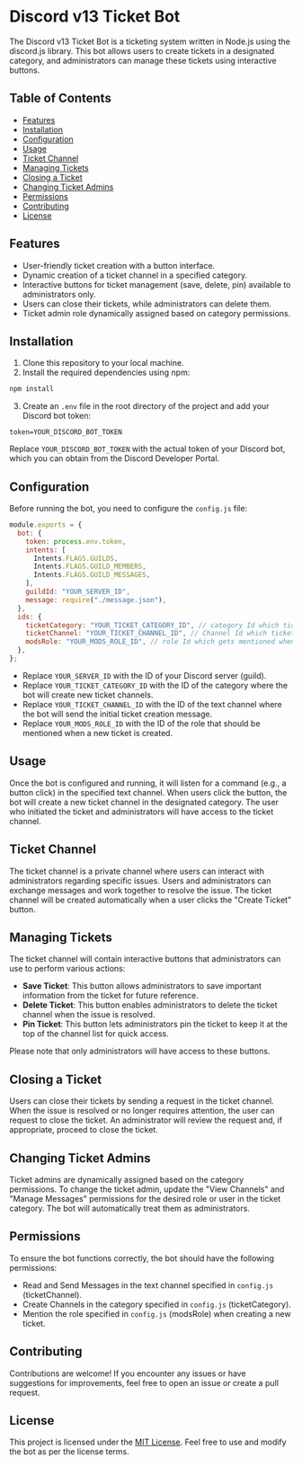 # Discord v13 Ticket Bot

The Discord v13 Ticket Bot is a ticketing system written in Node.js using the discord.js library. This bot allows users to create tickets in a designated category, and administrators can manage these tickets using interactive buttons.

## Table of Contents

- [Features](#features)
- [Installation](#installation)
- [Configuration](#configuration)
- [Usage](#usage)
- [Ticket Channel](#ticket-channel)
- [Managing Tickets](#managing-tickets)
- [Closing a Ticket](#closing-a-ticket)
- [Changing Ticket Admins](#changing-ticket-admins)
- [Permissions](#permissions)
- [Contributing](#contributing)
- [License](#license)

## Features

- User-friendly ticket creation with a button interface.
- Dynamic creation of a ticket channel in a specified category.
- Interactive buttons for ticket management (save, delete, pin) available to administrators only.
- Users can close their tickets, while administrators can delete them.
- Ticket admin role dynamically assigned based on category permissions.

## Installation

1. Clone this repository to your local machine.
2. Install the required dependencies using npm:

```bash
npm install
```

3. Create an `.env` file in the root directory of the project and add your Discord bot token:

```plaintext
token=YOUR_DISCORD_BOT_TOKEN
```

Replace `YOUR_DISCORD_BOT_TOKEN` with the actual token of your Discord bot, which you can obtain from the Discord Developer Portal.

## Configuration

Before running the bot, you need to configure the `config.js` file:

```js
module.exports = { 
  bot: { 
    token: process.env.token, 
    intents: [ 
      Intents.FLAGS.GUILDS, 
      Intents.FLAGS.GUILD_MEMBERS, 
      Intents.FLAGS.GUILD_MESSAGES, 
    ], 
    guildId: "YOUR_SERVER_ID", 
    message: require("./message.json"), 
  }, 
  ids: { 
    ticketCategory: "YOUR_TICKET_CATEGORY_ID", // category Id which tickets will get created 
    ticketChannel: "YOUR_TICKET_CHANNEL_ID", // Channel Id which ticket create message is sent 
    modsRole: "YOUR_MODS_ROLE_ID", // role Id which gets mentioned when a new ticket gets created 
  }, 
};
```

- Replace `YOUR_SERVER_ID` with the ID of your Discord server (guild).
- Replace `YOUR_TICKET_CATEGORY_ID` with the ID of the category where the bot will create new ticket channels.
- Replace `YOUR_TICKET_CHANNEL_ID` with the ID of the text channel where the bot will send the initial ticket creation message.
- Replace `YOUR_MODS_ROLE_ID` with the ID of the role that should be mentioned when a new ticket is created.

## Usage

Once the bot is configured and running, it will listen for a command (e.g., a button click) in the specified text channel. When users click the button, the bot will create a new ticket channel in the designated category. The user who initiated the ticket and administrators will have access to the ticket channel.

## Ticket Channel

The ticket channel is a private channel where users can interact with administrators regarding specific issues. Users and administrators can exchange messages and work together to resolve the issue. The ticket channel will be created automatically when a user clicks the "Create Ticket" button.

## Managing Tickets

The ticket channel will contain interactive buttons that administrators can use to perform various actions:

- **Save Ticket**: This button allows administrators to save important information from the ticket for future reference.
- **Delete Ticket**: This button enables administrators to delete the ticket channel when the issue is resolved.
- **Pin Ticket**: This button lets administrators pin the ticket to keep it at the top of the channel list for quick access.

Please note that only administrators will have access to these buttons.

## Closing a Ticket

Users can close their tickets by sending a request in the ticket channel. When the issue is resolved or no longer requires attention, the user can request to close the ticket. An administrator will review the request and, if appropriate, proceed to close the ticket.

## Changing Ticket Admins

Ticket admins are dynamically assigned based on the category permissions. To change the ticket admin, update the "View Channels" and "Manage Messages" permissions for the desired role or user in the ticket category. The bot will automatically treat them as administrators.

## Permissions

To ensure the bot functions correctly, the bot should have the following permissions:

- Read and Send Messages in the text channel specified in `config.js` (ticketChannel).
- Create Channels in the category specified in `config.js` (ticketCategory).
- Mention the role specified in `config.js` (modsRole) when creating a new ticket.

## Contributing

Contributions are welcome! If you encounter any issues or have suggestions for improvements, feel free to open an issue or create a pull request.

## License

This project is licensed under the [MIT License](LICENSE). Feel free to use and modify the bot as per the license terms.
